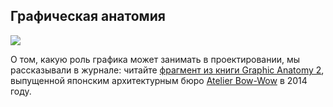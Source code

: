 ## Графическая анатомия

![](/img/MIL_12/1648067932_DSCF5444_edit.jpg#rounded)

О том, какую роль графика может занимать в проектировании, мы рассказывали в журнале: читайте [фрагмент из книги Graphic Anatomy 2](https://softculture.cc/blog/entries/articles/bow-wow-poyasneniya-k-graficheskoj-anatomii), выпущенной японским архитектурным бюро [Atelier Bow-Wow](http://www.bow-wow.jp/) в 2014 году. 

  
